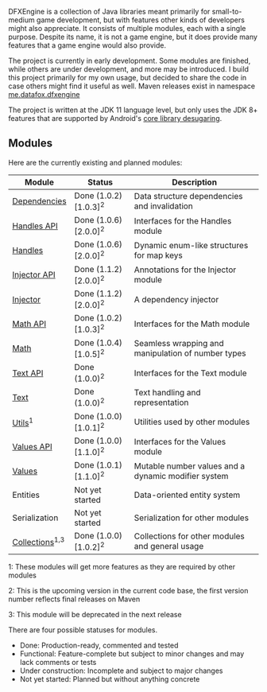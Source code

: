 DFXEngine is a collection of Java libraries meant primarily for small-to-medium game 
development, but with features other kinds of developers might also appreciate. It
consists of multiple modules, each with a single purpose. Despite its name, it is not
a game engine, but it does provide many features that a game engine would also provide.

The project is currently in early development. Some modules are finished, while others
are under development, and more may be introduced. I build this project primarily for 
my own usage, but decided to share the code in case others might find it useful as well.
Maven releases exist in namespace 
[me.datafox.dfxengine](https://central.sonatype.com/namespace/me.datafox.dfxengine)

The project is written at the JDK 11 language level, but only uses the JDK 8+ features
that are supported by Android's 
[core library desugaring](https://developer.android.com/studio/write/java8-support).

## Modules

Here are the currently existing and planned modules:

| Module                                   | Status                            | Description                                         |
|------------------------------------------|-----------------------------------|-----------------------------------------------------|
| [Dependencies](dependencies)             | Done (1.0.2) \[1.0.3]<sup>2</sup> | Data structure dependencies and invalidation        |
| [Handles API](handles-api)               | Done (1.0.6) \[2.0.0]<sup>2</sup> | Interfaces for the Handles module                   |
| [Handles](handles)                       | Done (1.0.6) \[2.0.0]<sup>2</sup> | Dynamic enum-like structures for map keys           |
| [Injector API](injector-api)             | Done (1.1.2) \[2.0.0]<sup>2</sup> | Annotations for the Injector module                 |
| [Injector](injector)                     | Done (1.1.2) \[2.0.0]<sup>2</sup> | A dependency injector                               |
| [Math API](math-api)                     | Done (1.0.2) \[1.0.3]<sup>2</sup> | Interfaces for the Math module                      |
| [Math](math)                             | Done (1.0.4) \[1.0.5]<sup>2</sup> | Seamless wrapping and manipulation of number types  |
| [Text API](text-api)                     | Done (1.0.0)<sup>2</sup>          | Interfaces for the Text module                      |
| [Text](text)                             | Done (1.0.0)<sup>2</sup>          | Text handling and representation                    |
| [Utils](utils)<sup>1</sup>               | Done (1.0.0) \[1.0.1]<sup>2</sup> | Utilities used by other modules                     |
| [Values API](values-api)                 | Done (1.0.0) \[1.1.0]<sup>2</sup> | Interfaces for the Values module                    |
| [Values](values)                         | Done (1.0.1) \[1.1.0]<sup>2</sup> | Mutable number values and a dynamic modifier system |
| Entities                                 | Not yet started                   | Data-oriented entity system                         |
| Serialization                            | Not yet started                   | Serialization for other modules                     |
| [Collections](collections)<sup>1,3</sup> | Done (1.0.0) \[1.0.2]<sup>2</sup> | Collections for other modules and general usage     |

1: These modules will get more features as they are required by other modules

2: This is the upcoming version in the current code base, the first version number reflects final releases on Maven

3: This module will be deprecated in the next release

There are four possible statuses for modules.

 - Done: Production-ready, commented and tested
 - Functional: Feature-complete but subject to minor changes and may lack comments or tests
 - Under construction: Incomplete and subject to major changes
 - Not yet started: Planned but without anything concrete

